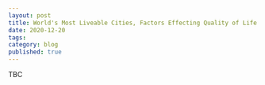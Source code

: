 ```yaml
---
layout: post
title: World's Most Liveable Cities, Factors Effecting Quality of Life
date: 2020-12-20
tags:
category: blog
published: true
---
```


TBC
